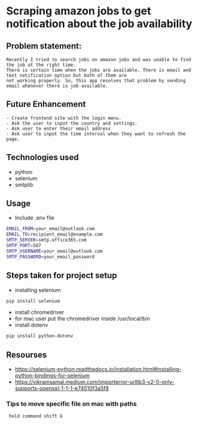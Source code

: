 # Scraping amazon jobs to get notification about the job availability
## Problem statement:
    Recently I tried to search jobs on amazon jobs and was unable to find the job at the right time.
    There is certain time when the jobs are available. There is email and text notification option but both of them are
    not working properly. So, this app resolves that problem by sending email whenever there is job available.

## Future Enhancement
    - Create frontend site with the login menu.
    - Ask the user to input the country and settings.
    - Ask user to enter their email address
    - Ask user to input the time interval when they want to refresh the page.

 ## Technologies used
- python
- selenium
- smtplib

## Usage
- Include .env file
```bash
EMAIL_FROM=your_email@outlook.com
EMAIL_TO=recipient_email@example.com
SMTP_SERVER=smtp.office365.com
SMTP_PORT=587
SMTP_USERNAME=your_email@outlook.com
SMTP_PASSWORD=your_email_password
``` 
## Steps taken for project setup
- installing selenium 
```bash 
pip install selenium
```
- install chromedriver
- for mac user put the chromedriver inside /usr/local/bin
- install dotenv
```bash 
pip install python-dotenv
```

## Resourses
 - https://selenium-python.readthedocs.io/installation.html#installing-python-bindings-for-selenium
 - https://vikramsamal.medium.com/importerror-urllib3-v2-0-only-supports-openssl-1-1-1-e74510f3a5f8

 ### Tips to move specific file on mac with paths
     hold command shift G